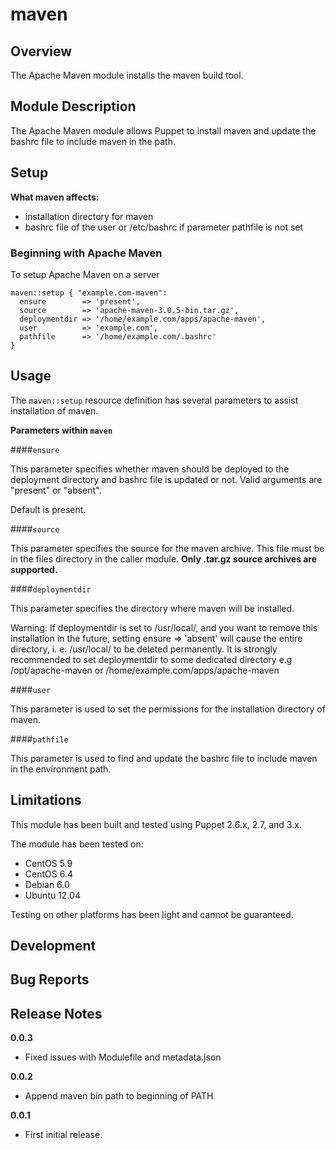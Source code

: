 maven
====


Overview
--------

The Apache Maven module installs the maven build tool.


Module Description
-------------------

The Apache Maven module allows Puppet to install maven and update the bashrc file to include maven in the path. 

Setup
-----

**What maven affects:**

* installation directory for maven
* bashrc file of the user or /etc/bashrc if parameter pathfile is not set 
	
### Beginning with Apache Maven

To setup Apache Maven on a server

    maven::setup { "example.com-maven":
      ensure        => 'present',
      source        => 'apache-maven-3.0.5-bin.tar.gz',
      deploymentdir => '/home/example.com/apps/apache-maven',
      user          => 'example.com',
      pathfile      => '/home/example.com/.bashrc'
    }

Usage
------

The `maven::setup` resource definition has several parameters to assist installation of maven.

**Parameters within `maven`**

####`ensure`

This parameter specifies whether maven should be deployed to the deployment directory and bashrc file is updated or not.
Valid arguments are "present" or "absent".

Default is present.


####`source`

This parameter specifies the source for the maven archive. 
This file must be in the files directory in the caller module. 
**Only .tar.gz source archives are supported.**

####`deploymentdir`

This parameter specifies the directory where maven will be installed.

Warning: If deploymentdir is set to /usr/local/, and you want to remove this installation in the future, setting ensure => 'absent' will cause the entire directory, i. e. /usr/local/ to be deleted permanently. It is strongly recommended to set deploymentdir to some dedicated directory e.g /opt/apache-maven or /home/example.com/apps/apache-maven

####`user`

This parameter is used to set the permissions for the installation directory of maven.

####`pathfile`

This parameter is used to find and update the bashrc file to include maven in the environment path.


Limitations
------------

This module has been built and tested using Puppet 2.6.x, 2.7, and 3.x.

The module has been tested on:

* CentOS 5.9
* CentOS 6.4
* Debian 6.0 
* Ubuntu 12.04

Testing on other platforms has been light and cannot be guaranteed. 

Development
------------

Bug Reports
-----------

Release Notes
--------------
**0.0.3**

- Fixed issues with Modulefile and metadata.json

**0.0.2**

- Append maven bin path to beginning of PATH

**0.0.1**

- First initial release.
